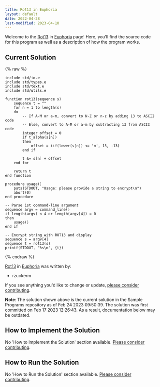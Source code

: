 ```yaml
---
title: Rot13 in Euphoria
layout: default
date: 2022-04-28
last-modified: 2023-04-10
---
```


Welcome to the [Rot13](https://sampleprograms.io/projects/rot13) in [Euphoria](https://sampleprograms.io/languages/euphoria) page! Here, you'll find the source code for this program as well as a description of how the program works.

## Current Solution

{% raw %}

```euphoria
include std/io.e
include std/types.e
include std/text.e
include std/utils.e

function rot13(sequence s)
    sequence t = ""
    for n = 1 to length(s)
    do
        -- If A-M or a-m, convert to N-Z or n-z by adding 13 to ASCII code
        -- Else, convert to A-M or a-m by subtracting 13 from ASCII code
        integer offset = 0
        if t_alpha(s[n])
        then
            offset = iif(lower(s[n]) <= 'm', 13, -13)
        end if

        t &= s[n] + offset
    end for

    return t
end function

procedure usage()
    puts(STDOUT, "Usage: please provide a string to encrypt\n")
    abort(0)
end procedure

-- Parse 1st command-line argument
sequence argv = command_line()
if length(argv) < 4 or length(argv[4]) = 0
then
    usage()
end if

-- Encrypt string with ROT13 and display
sequence s = argv[4]
sequence t = rot13(s)
printf(STDOUT, "%s\n", {t})
```

{% endraw %}

[Rot13](https://sampleprograms.io/projects/rot13) in [Euphoria](https://sampleprograms.io/languages/euphoria) was written by:

- rzuckerm

If you see anything you'd like to change or update, [please consider contributing](https://github.com/TheRenegadeCoder/sample-programs).

**Note**: The solution shown above is the current solution in the Sample Programs repository as of Feb 24 2023 09:50:39. The solution was first committed on Feb 17 2023 12:26:43. As a result, documentation below may be outdated.

## How to Implement the Solution

No 'How to Implement the Solution' section available. [Please consider contributing](https://github.com/TheRenegadeCoder/sample-programs-website).

## How to Run the Solution

No 'How to Run the Solution' section available. [Please consider contributing](https://github.com/TheRenegadeCoder/sample-programs-website).